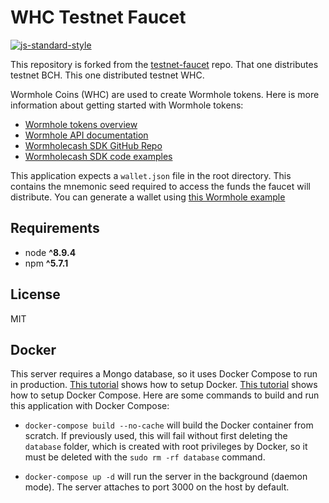 # WHC Testnet Faucet
[![js-standard-style](https://img.shields.io/badge/code%20style-standard-brightgreen.svg)](http://standardjs.com)

This repository is forked from the
[testnet-faucet](https://github.com/christroutner/testnet-faucet)
repo. That one distributes testnet BCH. This one distributed testnet WHC.

Wormhole Coins (WHC) are used to create Wormhole tokens. Here is more information
about getting started with Wormhole tokens:
- [Wormhole tokens overview](https://developer.bitcoin.com/wormhole.html)
- [Wormhole API documentation](https://developer.bitcoin.com/wormhole/docs/getting-started)
- [Wormholecash SDK GitHub Repo](https://github.com/Bitcoin-com/wormholecash)
- [Wormholecash SDK code examples](https://github.com/Bitcoin-com/wormholecash/tree/master/examples)

This application expects a `wallet.json` file in the root directory. This contains
the mnemonic seed required to access the funds the faucet will distribute. You can
generate a wallet using
[this Wormhole example](https://github.com/Bitcoin-com/wormhole-sdk/blob/master/examples/create-wallet/create-wallet.js)

## Requirements
* node __^8.9.4__
* npm __^5.7.1__

## License
MIT

## Docker
This server requires a Mongo database, so it uses Docker Compose to run in production.
[This tutorial](https://www.digitalocean.com/community/tutorials/how-to-install-and-use-docker-on-ubuntu-16-04)
shows how to setup Docker.
[This tutorial](https://www.digitalocean.com/community/tutorials/how-to-install-docker-compose-on-ubuntu-16-04)
shows how to setup Docker Compose. Here are some commands to build and run this
application with Docker Compose:

- `docker-compose build --no-cache` will build the Docker container from scratch.
  If previously used, this will fail without first deleting the `database` folder,
  which is created with root privileges by Docker, so it must be deleted with the
  `sudo rm -rf database` command.

- `docker-compose up -d` will run the server in the background (daemon mode).
  The server attaches to port 3000 on the host by default.
